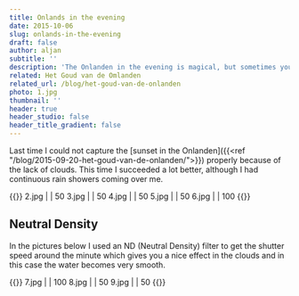 ```yaml
---
title: Onlands in the evening
date: 2015-10-06
slug: onlands-in-the-evening
draft: false
author: aljan
subtitle: ''
description: 'The Onlanden in the evening is magical, but sometimes you have to weather rain showers to capture the right mood. ND filters help capture the calmness of the water.'
related: Het Goud van de Omlanden
related_url: /blog/het-goud-van-de-onlanden
photo: 1.jpg
thumbnail: ''
header: true
header_studio: false
header_title_gradient: false
---
```


Last time I could not capture the [sunset in the Onlanden]({{<ref "/blog/2015-09-20-het-goud-van-de-onlanden/">}}) properly because of the lack of clouds. This time I succeeded a lot better, although I had continuous rain showers coming over me.

{{<photos>}}
2.jpg |  | 50
3.jpg |  | 50
4.jpg |  | 50
5.jpg |  | 50
6.jpg |  | 100
{{</photos>}}

## Neutral Density
In the pictures below I used an ND (Neutral Density) filter to get the shutter speed around the minute which gives you a nice effect in the clouds and in this case the water becomes very smooth.

{{<photos footnote="Alle foto’s zijn geschoten met de Canon 6D met de Canon 25mm F2.8 IS USM." >}}
7.jpg |  | 100
8.jpg |  | 50
9.jpg |  | 50
{{</photos>}}